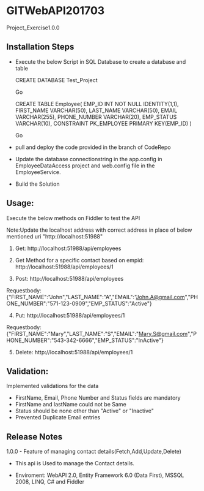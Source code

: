 # GITWebAPI201703
Project_Exercise1.0.0


## Installation Steps

 *	Execute the below Script in SQL Database to create a database and table 
 
	CREATE DATABASE Test_Project	
	
	Go
	
	CREATE TABLE Employee(
	EMP_ID INT NOT NULL IDENTITY(1,1), 
	FIRST_NAME VARCHAR(50),
	LAST_NAME VARCHAR(50),
	EMAIL VARCHAR(255),
	PHONE_NUMBER VARCHAR(20),
	EMP_STATUS VARCHAR(10),
	CONSTRAINT PK_EMPLOYEE PRIMARY KEY(EMP_ID)
	)
	
	Go
	
*	pull and deploy the code provided in the branch of CodeRepo

* 	Update the database connectionstring in the app.config in EmployeeDataAccess project and web.config file in the 		EmployeeService.

*	Build the Solution


## Usage:
Execute the below methods on Fiddler to test the API

Note:Update the localhost address with correct address in place of below mentioned uri "http://localhost:51988"

1)	Get:  http://localhost:51988/api/employees

2)	Get Method for a specific contact based on empid:  http://localhost:51988/api/employees/1

3)	Post:  http://localhost:51988/api/employees

Requestbody: {"FIRST_NAME":"John","LAST_NAME":"A","EMAIL":"John.A@gmail.com","PHONE_NUMBER":"571-123-0909","EMP_STATUS":"Active"}

4)	Put:  http://localhost:51988/api/employees/1

Requestbody: {"FIRST_NAME":"Mary","LAST_NAME":"S","EMAIL":"Mary.S@gmail.com","PHONE_NUMBER":"543-342-6666","EMP_STATUS":"InActive"}

5)	Delete: http://localhost:51988/api/employees/1


## Validation:
Implemented validations for the data 

* FirstName, Email, Phone Number and Status fields are mandatory
* FirstName and lastName could not be Same
* Status should be none other than "Active" or "Inactive"
* Prevented Duplicate Email entries  

## Release Notes
  1.0.0 - Feature of managing contact details(Fetch,Add,Update,Delete)
  
* This api is Used to manage the Contact details.

* Enviroment: WebAPI 2.0, Entity Framework 6.0 (Data First), MSSQL 2008, LINQ, C# and Fiddler 
